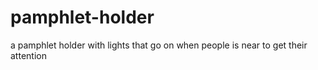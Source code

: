 pamphlet-holder
===============

a pamphlet holder with lights that go on when people is near to get their attention

